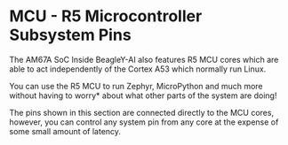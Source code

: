 <!--
---
name: MCU
class: interface
type: pinout
description: BeagleY-AI MCU Domain pins
pin:
  '3':
    name: MCU_I2C0_SDA
    direction: both
    active: high
  '5':
    name: MCU_I2C0_SCL
    direction: both
    active: high
  '16':
    name: MCU_UART0_CTSn
    direction: both
    active: high
  '18':
    name: MCU_SPI1_CS2
    direction: both
    active: high
  '19':
    name: MCU_SPI0_D0
    direction: both
    active: high
  '21':
    name: MCU_SPI0_D1
    direction: both
    active: high
  '23':
    name: MCU_SPI0_CLK
    direction: both
    active: high
  '24':
    name: MCU_SPI0_CS0
    direction: both
    active: high
  '26':
    name: MCU_SPI0_CS2
    direction: both
    active: high
-->
# MCU - R5 Microcontroller Subsystem Pins

The AM67A SoC Inside BeagleY-AI also features R5 MCU cores which are able to act independently of the Cortex A53 which normally run Linux. 

You can use the R5 MCU to run Zephyr, MicroPython and much more without having to worry* about what other parts of the system are doing!

The pins shown in this section are connected directly to the MCU cores, however, you can control any system pin from any core at the expense of some small amount of latency. 